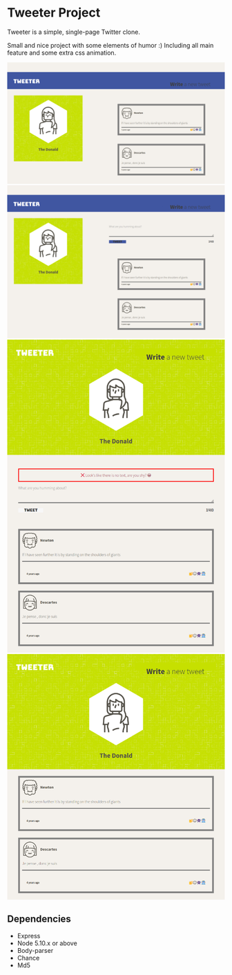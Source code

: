 # Tweeter Project

Tweeter is a simple, single-page Twitter clone.

  Small and nice project with some elements of humor :)
  Including all main feature and some extra css animation.
  
  !["Screenshot of Home Page"](https://github.com/sE7rgo/tweeter/blob/master/img/Home%20Page.png)
  !["Another Screenshot of Home Page"](https://github.com/sE7rgo/tweeter/blob/master/img/Home%20Page_2.png)
  !["Some error"](https://github.com/sE7rgo/tweeter/blob/master/img/error.png)
  !["Tablet version"](https://github.com/sE7rgo/tweeter/blob/master/img/tablet_size.png)


## Dependencies

- Express
- Node 5.10.x or above
- Body-parser
- Chance
- Md5
